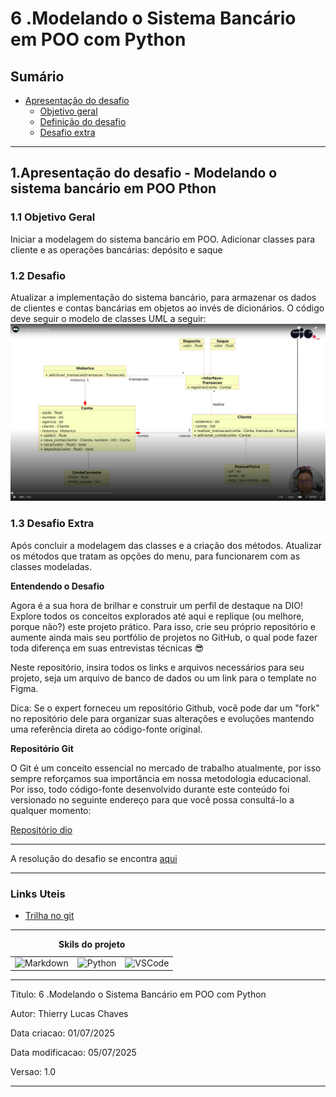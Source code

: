 # 6 .Modelando o Sistema Bancário em POO com Python
## Sumário 
- [Apresentação do desafio](#1apresentação-do-desafio---modelando-o-sistema-bancário-em-poo-pthon)
  - [Objetivo geral](#11-objetivo-geral)
  - [Definição do desafio](#12-desafio)
  - [Desafio extra](#13-desafio-extra)
---
## 1.Apresentação do desafio - Modelando o sistema bancário em POO Pthon
### 1.1 Objetivo Geral 
Iniciar a modelagem do sistema bancário em POO. Adicionar classes para cliente e as operações bancárias: depósito e saque
### 1.2 Desafio
Atualizar a implementação do sistema bancário, para armazenar os dados de clientes e contas bancárias em objetos ao invés de dicionários. O código deve seguir o modelo de classes UML a seguir:  
![Diagrama](imgs/DiagramaUML.png)  
### 1.3 Desafio Extra
Após concluir a modelagem das classes e a criação dos métodos. Atualizar os métodos que tratam as opções do menu, para funcionarem com as classes modeladas.  

__Entendendo o Desafio__  
 
Agora é a sua hora de brilhar e construir um perfil de destaque na DIO! Explore todos os conceitos explorados até aqui e replique (ou melhore, porque não?) este projeto prático. Para isso, crie seu próprio repositório e aumente ainda mais seu portfólio de projetos no GitHub, o qual pode fazer toda diferença em suas entrevistas técnicas 😎
 
Neste repositório, insira todos os links e arquivos necessários para seu projeto, seja um arquivo de banco de dados ou um link para o template no Figma.
 
Dica: Se o expert forneceu um repositório Github, você pode dar um "fork" no repositório dele para organizar suas alterações e evoluções mantendo uma referência direta ao código-fonte original.
 
__Repositório Git__  
 
O Git é um conceito essencial no mercado de trabalho atualmente, por isso sempre reforçamos sua importância em nossa metodologia educacional. Por isso, todo código-fonte desenvolvido durante este conteúdo foi versionado no seguinte endereço para que você possa consultá-lo a qualquer momento:
 
[Repositório dio](https://github.com/digitalinnovationone/trilha-python-dio/blob/main/01%20-%20Estrutura%20de%20dados/desafio.py)
 
---
A resolução do desafio se encontra [aqui](https://github.com/thierryLchaves/Desafios-Python-DIO/tree/Modelagem_POO/Modelando%20o%20sistema%20POO)

--- 
### Links Uteis
- [Trilha no git](https://github.com/digitalinnovationone/trilha-python-dio)

---
<table style="text-align: center; width: 100%;"> 
<caption><b> Skils do projeto </b></caption>
<tr>
    <td style="text-align: center;">
    <img alt="Markdown" src="https://img.shields.io/badge/markdown-%23000000.svg?style=for-the-badge&logo=markdown&logoColor=white"/>
    </td>
    <td style="text-align: center;">
    <img alt="Python" src="https://img.shields.io/badge/python-3670A0?style=for-the-badge&logo=python&logoColor=ffdd54"/>
    </td>
    <td style="text-align: center;">
    <img alt="VSCode" src="https://img.shields.io/badge/Visual%20Studio%20Code-0078d7.svg?style=for-the-badge&logo=visual-studio-code&logoColor=white"/>
    </td>
<tr> 
</table>

---
Titulo: 6 .Modelando o Sistema Bancário em POO com Python 

Autor: Thierry Lucas Chaves

Data criacao: 01/07/2025

Data modificacao: 05/07/2025

Versao: 1.0  

---